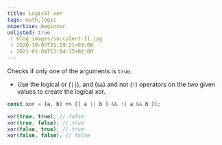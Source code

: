 ```yaml
---
title: Logical xor
tags: math,logic
expertise: beginner
unlisted: true
 : blog_images/succulent-11.jpg
 : 2020-10-05T21:19:21+03:00
 : 2021-01-04T13:04:15+02:00
---
```


Checks if only one of the arguments is `true`.

- Use the logical or (`||`), and (`&&`) and not (`!`) operators on the two given values to create the logical xor.

```js
const xor = (a, b) => (( a || b ) && !( a && b ));
```

```js
xor(true, true); // false
xor(true, false); // true
xor(false, true); // true
xor(false, false); // false
```
